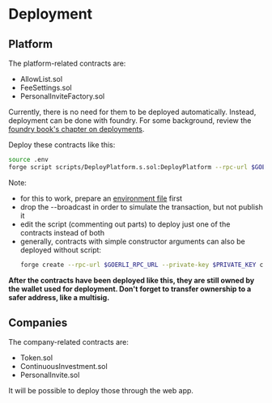 # Deployment

## Platform

The platform-related contracts are:

- AllowList.sol
- FeeSettings.sol
- PersonalInviteFactory.sol

Currently, there is no need for them to be deployed automatically. Instead, deployment can be done with foundry. For some background, review the [foundry book's chapter on deployments](https://book.getfoundry.sh/forge/deploying).

Deploy these contracts like this:

```bash
source .env
forge script scripts/DeployPlatform.s.sol:DeployPlatform --rpc-url $GOERLI_RPC_URL --broadcast
```

Note:

- for this to work, prepare an [environment file](https://book.getfoundry.sh/tutorials/solidity-scripting#environment-configuration) first
- drop the --broadcast in order to simulate the transaction, but not publish it
- edit the script (commenting out parts) to deploy just one of the contracts instead of both
- generally, contracts with simple constructor arguments can also be deployed without script:
  ```bash
  forge create --rpc-url $GOERLI_RPC_URL --private-key $PRIVATE_KEY contracts/AllowList.sol:AllowList
  ```

**After the contracts have been deployed like this, they are still owned by the wallet used for deployment. Don't forget to transfer ownership to a safer address, like a multisig.**

## Companies

The company-related contracts are:

- Token.sol
- ContinuousInvestment.sol
- PersonalInvite.sol

It will be possible to deploy those through the web app.
